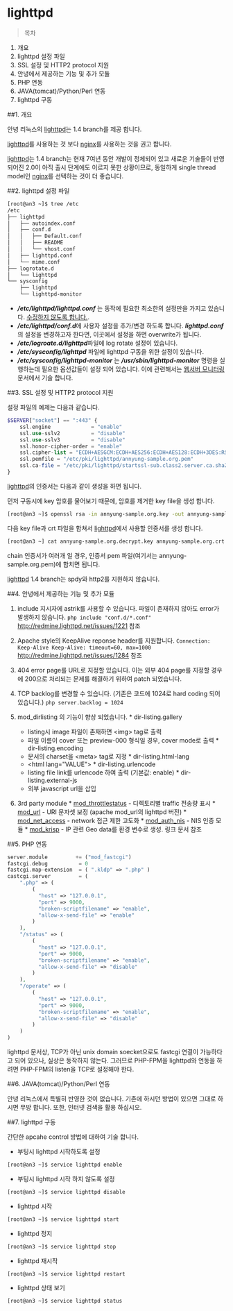 # lighttpd

> 목차
1. 개요
2. lighttpd 설정 파일
3. SSL 설정 및 HTTP2 protocol 지원
4. 안녕에서 제공하는 기능 및 추가 모듈
5. PHP 연동
6. JAVA(tomcat)/Python/Perl 연동
7. lighttpd 구동

##1. 개요

  안녕 리눅스의 [lighttpd](pkg-addon-lighttpd.md)는 1.4 branch를 제공 합니다.
  
  [lighttpd](pkg-addon-lighttpd.md)를 사용하는 것 보다 [nginx](chapter3-2-nginx.md)를 사용하는 것을 권고 합니다.
  
  [lighttpd](pkg-addon-lighttpd.md)는 1.4 branch는 현재 7여년 동안 개발이 정체되어 있고 새로운 기술들이 반영되어진 2.0이 아직 출시 단계에도 이르지 못한 상황이므로, 동일하게 single thread model인 [nginx](chapter3-2-nginx.md)를 선택하는 것이 더 좋습니다.

##2. lighttpd 설정 파일

  ```bash
  [root@an3 ~]$ tree /etc
  /etc
  ├── lighttpd
  │   ├── autoindex.conf
  │   ├── conf.d
  │   │   ├── Default.conf
  │   │   ├── README
  │   │   └── vhost.conf
  │   ├── lighttpd.conf
  │   └── mime.conf
  ├── logrotate.d
  │   └── lighttpd
  └── sysconfig
      ├── lighttpd
      └── lighttpd-monitor
  ```

  * ***/etc/lighttpd/lighttpd.conf*** 는 동작에 필요한 최소한의 설정만을 가지고 있습니다. <u>수정하지 않도록 합니다.</u>.
  * ***/etc/lighttpd/conf.d***에 사용자 설정을 추가/변경 하도록 합니다. ***lighttpd.conf***의 설정을 변경하고자 한다면, 이곳에서 설정을 하면 overwrite가 됩니다.
  * ***/etc/logroate.d/lighttpd***파일에 log rotate 설정이 있습니다.
  * ***/etc/sysconfig/lighttpd*** 파일에 lighttpd 구동을 위한 설정이 있습니다.
  * ***/etc/sysconfig/lighttpd-monitor*** 는 ***/usr/sbin/lighttpd-monitor*** 명령을 실행하는데 필요한 옵션값들이 설정 되어 있습니다. 이에 관련해서는 [웹서버 모니터링](chapter3-6-web-monitor.md) 문서에서 기술 합니다.


##3. SSL 설정 및 HTTP2 protocol 지원

  설정 파일의 예제는 다음과 같습니다.
  
  ```php
  $SERVER["socket"] == ":443" {
      ssl.engine             = "enable"
      ssl.use-sslv2          = "disable"
      ssl.use-sslv3          = "disable"
      ssl.honor-cipher-order = "enable"
      ssl.cipher-list = "ECDH+AESGCM:ECDH+AES256:ECDH+AES128:ECDH+3DES:RSA+AESGCM:RSA+AES:RSA+3DES:!aNULL"
      ssl.pemfile = "/etc/pki/lighttpd/annyung-sample.org.pem"
      ssl.ca-file = "/etc/pki/lighttpd/startssl-sub.class2.server.ca.sha2.pem"
  }

  ```

  [lighttpd](pkg-addon-lighttpd.md)의 인증서는 다음과 같이 생성을 하면 됩니다.
  
  먼저 구동시에 key 암호를 물어보기 때문에, 암호를 제거한 key file을 생성 합니다.
  
  ```bash
  [root@an3 ~]$ openssl rsa -in annyung-sample.org.key -out annyung-sample.org.decrypt.key
  ```
  
  다음 key file과 crt 파일을 합쳐서 [lighttpd](pkg-addon-lighttpd.md)에서 사용할 인증서를 생성 합니다.
  
  ```bash
  [root@an3 ~] cat annyung-sample.org.decrypt.key annyung-sample.org.crt > annyung-sample.org.pem
  ```
  
  chain 인증서가 여러개 일 경우, 인증서 pem 파일(여기서는 annyung-sample.org.pem)에 합치면 됩니다.

  [lighttpd](pkg-addon-lighttpd.md) 1.4 branch는 spdy와 http2를 지원하지 않습니다.


##4. 안녕에서 제공하는 기능 및 추가 모듈

  1. include 지시자에 astrik를 사용할 수 있습니다. 파일이 존재하지 않아도 error가 발생하지 않습니다.
    ```php
    include "conf.d/*.conf"
    ```
    http://redmine.lighttpd.net/issues/1221 참조
    
  2. Apache style의 KeepAlive reponse header를 지원합니다.
    ```
    Connection: Keep-Alive
    Keep-Alive: timeout=60, max=1000
    ```
    http://redmine.lighttpd.net/issues/1284 참조

  3. 404 error page를 URL로 지정할 있습니다. 이는 외부 404 page를 지정할 경우에 200으로 처리되는 문제를 해결하기 위하여 patch 되었습니다.
  4. TCP backlog를 변경할 수 있습니다. (기존은 코드에 1024로 hard coding 되어 있습니다.)
    ```php
    server.backlog = 1024
    ```
  5. mod_dirlisting 의 기능이 향상 되었습니다.
    * dir-listing.gallery  
      * listing시 image 파일이 존재하면 &lt;img&gt; tag로 출력
      * 파일 이름이 cover 또는 preview-000 형식일 경우, cover mode로 출력
    * dir-listing.encoding
      * 문서의 charset을 &lt;meta&gt; tag로 지정
    * dir-listing.html-lang
      * &lt;html lang="VALUE"&gt;
    * dir-listing.urlencode
      * listing file link를 urlencode 하여 출력 (기본값: enable)
    * dir-listing.external-js
      * 외부 javascript url을 삽입
  6. 3rd party module
    * [mod_throttlestatus](http://svn.oops.org/wsvn/Lighttpd.mod_throttlestatus/trunk/throttlestatus.ko.txt) - 디렉토리별 traffic 전송량 표시
    * [mod_url](http://svn.oops.org/wsvn/Lighttpd.mod_url/trunk/README) - URI 문자셋 보정 (apache mod_url의 lighttpd 버전)
    * [mod_net_access](http://svn.oops.org/wsvn/Lighttpd.mod_net_access/trunk/README) - network 접근 제한 고도화
    * [mod_auth_nis](http://svn.oops.org/wsvn/Lighttpd.mod_auth_nis/trunk/README) - NIS 인증 모듈
    * [mod_krisp](http://svn.oops.org/wsvn/Lighttpd.mod_krisp/trunk/README) - IP 관련 Geo data를 환경 변수로 생성. 링크 문서 참조

##5. PHP 연동

  ```php
  server.module         += ("mod_fastcgi")
  fastcgi.debug          = 0
  fastcgi.map-extension  = ( ".kldp" => ".php" )
  castcgi.server         = (
      ".php" => (
          (
            "host" => "127.0.0.1",
            "port" => 9000,
            "broken-scriptfilename" => "enable",
            "allow-x-send-file" => "enable"
          )
      ),
      "/status" => (
          (
            "host" => "127.0.0.1",
            "port" => 9000,
            "broken-scriptfilename" => "enable",
            "allow-x-send-file" => "disable"
          )
      ),
      "/operate" => (
          (
            "host" => "127.0.0.1",
            "port" => 9000,
            "broken-scriptfilename" => "enable",
            "allow-x-send-file" => "disable"
          )
      )
  )
  ```

  lighttpd 문서상, TCP가 아닌 unix domain soecket으로도 fastcgi 연결이 가능하다고 되어 있으나, 실상은 동작하지 않는다. 그러므로 PHP-FPM을 lighttpd와 연동을 하려면 PHP-FPM의 listen을 TCP로 설정해야 한다.

##6. JAVA(tomcat)/Python/Perl 연동

  안녕 리눅스에서 특별히 반영한 것이 없습니다. 기존에 하시던 방법이 있으면 그대로 하시면 무방 합니다. 또한, 인터넷 검색을 활용 하십시오. 

##7. lighttpd 구동

  간단한 apcahe control 방법에 대하여 기술 합니다.

  * 부팅시 lighttpd 시작하도록 설정
  ```bash
  [root@an3 ~]$ service lighttpd enable
  ```
  * 부팅시 lighttpd 시작 하지 않도록 설정
  ```bash
  [root@an3 ~]$ service lighttpd disable
  ```
  * lighttpd 시작
  ```bash
  [root@an3 ~]$ service lighttpd start
  ```
  * lighttpd 정지
  ```bash
  [root@an3 ~]$ service lighttpd stop
  ```
  * lighttpd 재시작
  ```bash
  [root@an3 ~]$ service lighttpd restart
  ```
  * lighttpd 상태 보기
  ```bash
  [root@an3 ~]$ service lighttpd status
  ```
